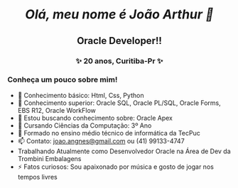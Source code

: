 ##  <h1 align = "center" fontface = "verdana"> <b> <i>  Olá, meu nome é João Arthur 👋 </b> </i> </h1> 


<h2 align = "center">  Oracle Developer!!</h2>

<h3 align="center" > ✨ 20 anos, Curitiba-Pr ✨ </h3>

<h3>Conheça um pouco sobre mim! </h3>

- 📕 Conhecimento básico: Html, Css, Python
- 📕 Conhecimento superior: Oracle SQL, Oracle PL/SQL, Oracle Forms, EBS R12, Oracle WorkFlow
- 🌱 Estou buscando conhecimento sobre: Oracle Apex
- 🧠 Cursando Ciências da Computação: 3º Ano 
- 🧠 Formado no ensino médio técnico de informática da TecPuc
- 📫 Contato: joao.angnes@gmail.com ou (41) 99133-4747
- Trabalhando Atualmente como Desenvolvedor Oracle na Área de Dev da Trombini Embalagens
- ⚡ Fatos curiosos: Sou apaixonado por música e gosto de jogar nos tempos livres

<!--
**joaoangnes/joaoangnes** is a ✨ _special_ ✨ repository because its `README.md` (this file) appears on your GitHub profile.

Here are some ideas to get you started:


-->
